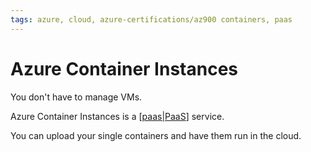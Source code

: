 ```yaml
---
tags: azure, cloud, azure-certifications/az900 containers, paas
---
```



# Azure Container Instances

You don't have to manage VMs.

Azure Container Instances is a [[paas|PaaS]] service.

You can upload your single containers and have them run in the cloud.

[//begin]: # "Autogenerated link references for markdown compatibility"
[paas|PaaS]: paas.md "PaaS - Platform-as-a-Service"
[//end]: # "Autogenerated link references"